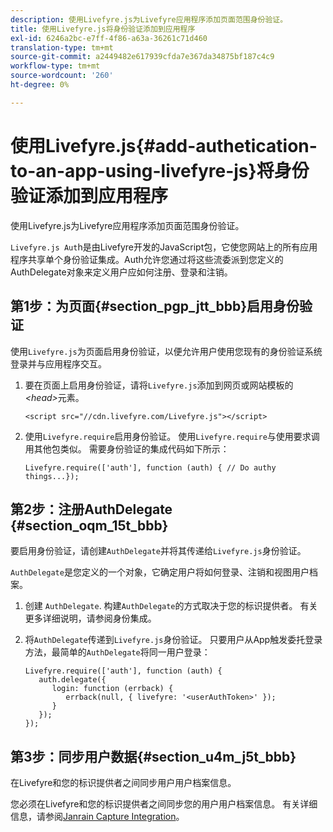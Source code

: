 ```yaml
---
description: 使用Livefyre.js为Livefyre应用程序添加页面范围身份验证。
title: 使用Livefyre.js将身份验证添加到应用程序
exl-id: 6246a2bc-e7ff-4f86-a63a-36261c71d460
translation-type: tm+mt
source-git-commit: a2449482e617939cfda7e367da34875bf187c4c9
workflow-type: tm+mt
source-wordcount: '260'
ht-degree: 0%

---
```


# 使用Livefyre.js{#add-authetication-to-an-app-using-livefyre-js}将身份验证添加到应用程序

使用Livefyre.js为Livefyre应用程序添加页面范围身份验证。

`Livefyre.js Aut`h是由Livefyre开发的JavaScript包，它使您网站上的所有应用程序共享单个身份验证集成。Auth允许您通过将这些流委派到您定义的AuthDelegate对象来定义用户应如何注册、登录和注销。

## 第1步：为页面{#section_pgp_jtt_bbb}启用身份验证

使用`Livefyre.js`为页面启用身份验证，以便允许用户使用您现有的身份验证系统登录并与应用程序交互。

1. 要在页面上启用身份验证，请将`Livefyre.js`添加到网页或网站模板的&#x200B;*&lt;head>*&#x200B;元素。

   ```
   <script src="//cdn.livefyre.com/Livefyre.js"></script>
   ```

1. 使用`Livefyre.require`启用身份验证。 使用`Livefyre.require`与使用要求调用其他包类似。 需要身份验证的集成代码如下所示：

   ```
   Livefyre.require(['auth'], function (auth) { // Do authy things...});
   ```

## 第2步：注册AuthDelegate {#section_oqm_15t_bbb}

要启用身份验证，请创建`AuthDelegate`并将其传递给`Livefyre.js`身份验证。

`AuthDelegate`是您定义的一个对象，它确定用户将如何登录、注销和视图用户档案。

1. 创建 `AuthDelegate`. 构建`AuthDelegate`的方式取决于您的标识提供者。 有关更多详细说明，请参阅身份集成。

1. 将`AuthDelegate`传递到`Livefyre.js`身份验证。 只要用户从App触发委托登录方法，最简单的`AuthDelegate`将同一用户登录：

   ```
   Livefyre.require(['auth'], function (auth) { 
      auth.delegate({ 
         login: function (errback) { 
            errback(null, { livefyre: '<userAuthToken>' }); 
         }    
      });  
   });
   ```

## 第3步：同步用户数据{#section_u4m_j5t_bbb}

在Livefyre和您的标识提供者之间同步用户用户档案信息。

您必须在Livefyre和您的标识提供者之间同步您的用户用户档案信息。 有关详细信息，请参阅[Janrain Capture Integration](/help/implementation/c-livefyre-identity-comp/c-janrain-capture-backplane-comp.md)。

